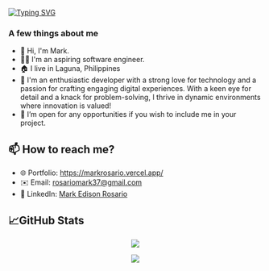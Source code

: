 [![Typing SVG](https://readme-typing-svg.herokuapp.com?size=40&duration=3500&color=D2582E&vCenter=true&width=720&height=60&lines=Welcome+to+Mark's+Github+Profile)](https://git.io/typing-svg)

### A few things about me
 - 👋 Hi, I'm Mark.
 - 👨‍💻 I'm an aspiring software engineer.
 - 🏠 I live in Laguna, Philippines
 - :book: I'm an enthusiastic developer with a strong love for technology and a passion for crafting engaging digital experiences. With a keen eye for detail and a knack for problem-solving, I thrive in dynamic environments where innovation is valued!
 - 👯 I’m open for any opportunities if you wish to include me in your project. 

## 📫  How to reach me?
 - 🌐 Portfolio: [https://markrosario.vercel.app/ ](https://markrosario.vercel.app/)
 - ✉️ Email: rosariomark37@gmail.com
 - 🤵 LinkedIn: [Mark Edison Rosario ](https://www.linkedin.com/in/rosariomark/)

## 📈GitHub Stats
<p align="center"><img src="https://github-readme-stats.vercel.app/api/top-langs/?username=MrYious&layout=compact&theme=radical" /></p>
<p align="center"><img src="https://github-readme-stats.vercel.app/api?username=MrYious&show_icons=true&theme=radical" /></p>
